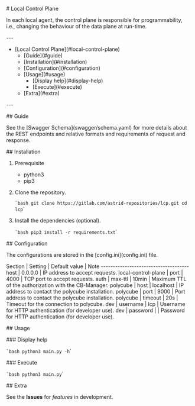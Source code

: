 \# Local Control Plane

In each local agent, the control plane is responsible for
programmability, i.e., changing the behaviour of the data plane at
run-time.

\-\--

-   \[Local Control Plane\](\#local-control-plane)
    -   \[Guide\](\#guide)
    -   \[Installation\](\#installation)
    -   \[Configuration\](\#configuration)
    -   \[Usage\](\#usage)
        -   \[Display help\](\#display-help)
        -   \[Execute\](\#execute)
    -   \[Extra\](\#extra)

\-\--

\#\# Guide

See the \[Swagger Schema\](swagger/schema.yaml) for more details about
the REST endpoints and relative formats and requirements of request and
response.

\#\# Installation

1.  Prerequisite
    -   python3
    -   pip3
2.  Clone the repository.

    `` `bash git clone https://gitlab.com/astrid-repositories/lcp.git cd lcp ``\`

3.  Install the dependencies (optional).

    `` `bash pip3 install -r requirements.txt ``\`

\#\# Configuration

The configurations are stored in the \[config.ini\](config.ini) file.

Section \| Setting \| Default value \| Note
\-\-\-\-\-\-\-\-\-\-\-\-\-\-\-\-\-\-\-\-\-\-\-\-\-\-\-\-\-\-\-\-\-\-\-\--
host \| 0.0.0.0 \| IP address to accept requests. local-control-plane \|
port \| 4000 \| TCP port to accept requests. auth \| max-ttl \| 10min \|
Maximum TTL of the authorization with the CB-Manager. polycube \| host
\| localhost \| IP address to contact the polycube installation.
polycube \| port \| 9000 \| Port address to contact the polycube
installation. polycube \| timeout \| 20s \| Timeout for the connection
to polycube. dev \| username \| lcp \| Username for HTTP authentication
(for developer use). dev \| password \| \| Password for HTTP
authentication (for developer use).

\#\# Usage

\#\#\# Display help

`` `bash python3 main.py -h ``\`

\#\#\# Execute

`` `bash python3 main.py ``\`

\#\# Extra

See the **Issues** for *features* in development.
